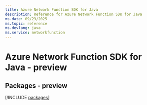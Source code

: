 ```yaml
---
title: Azure Network Function SDK for Java
description: Reference for Azure Network Function SDK for Java
ms.date: 09/23/2025
ms.topic: reference
ms.devlang: java
ms.service: networkfunction
---
```

# Azure Network Function SDK for Java - preview
## Packages - preview
[!INCLUDE [packages](network-function-index.md)]